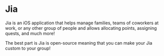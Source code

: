 # Jia

Jia is an iOS application that helps manage families, teams of coworkers at work, or any other group of people and allows allocating points, assigning quests, and much more!


The best part is Jia is open-source meaning that you can make your Jia custom to your group!

